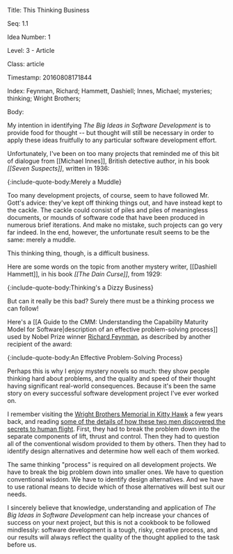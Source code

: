 Title:  This Thinking Business

Seq:    1.1

Idea Number: 1

Level:  3 - Article

Class:  article

Timestamp: 20160808171844

Index:  Feynman, Richard; Hammett, Dashiell; Innes, Michael; mysteries; thinking; Wright Brothers; 

Body:

My intention in identifying *The Big Ideas in Software Development* is to provide food for thought -- but thought will still be necessary in order to apply these ideas fruitfully to any particular software development effort.

Unfortunately, I've been on too many projects that reminded me of this bit of dialogue from [[Michael Innes]], British detective author, in his book <cite>[[Seven Suspects]]</cite>, written in 1936:

{:include-quote-body:Merely a Muddle}

Too many development projects, of course, seem to have followed Mr. Gott's advice: they've kept off thinking things out, and have instead kept to the cackle. The cackle could consist of piles and piles of meaningless documents, or mounds of software code that have been produced in numerous brief iterations. And make no mistake, such projects can go very far indeed. In the end, however, the unfortunate result seems to be the same: merely a muddle.

This thinking thing, though, is a difficult business.

Here are some words on the topic from another mystery writer, [[Dashiell Hammett]], in his book <cite>[[The Dain Curse]]</cite>, from 1929:

{:include-quote-body:Thinking's a Dizzy Business}

But can it really be this bad? Surely there must be a thinking process we can follow!

Here's a [[A Guide to the CMM: Understanding the Capability Maturity Model for Software|description of an effective problem-solving process]] used by Nobel Prize winner <a href="https://en.wikipedia.org/wiki/Richard_Feynman" class="reflink" target="ref">Richard Feynman</a>, as described by another recipient of the award:

{:include-quote-body:An Effective Problem-Solving Process}

Perhaps this is why I enjoy mystery novels so much: they show people thinking hard about problems, and the quality and speed of their thought having significant real-world consequences. Because it's been the same story on every successful software development project I've ever worked on.

I remember visiting the <a href="https://www.nps.gov/wrbr/index.htm" class="reflink" target="ref">Wright Brothers Memorial in Kitty Hawk</a> a few years back, and reading <a href="https://www.nps.gov/wrbr/learn/historyculture/stories.htm" class="reflink" target="ref">some of the details of how these two men discovered the secrets to human flight</a>. First, they had to break the problem down into the separate components of lift, thrust and control. Then they had to question all of the conventional wisdom provided to them by others. Then they had to identify design alternatives and determine how well each of them worked.

The same thinking "process" is required on all development projects. We have to break the big problem down into smaller ones. We have to question conventional wisdom. We have to identify design alternatives. And we have to use rational means to decide which of those alternatives will best suit our needs.

I sincerely believe that knowledge, understanding and application of *The Big Ideas in Software Development* can help increase your chances of success on your next project, but this is not a cookbook to be followed mindlessly: software development is a tough, risky, creative process, and our results will always reflect the quality of the thought applied to the task before us.


[innes-1936]: bibliography.html#innes-1936
[hammett-1929]: bibliography.html#hammett-1929
[dymond-1995]: bibliography.html#dymond-1995
